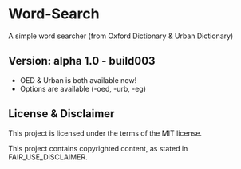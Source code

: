 # Word-Search
A simple word searcher (from Oxford Dictionary &amp; Urban Dictionary)

## Version: alpha 1.0 - build003
- OED & Urban is both available now!
- Options are available (-oed, -urb, -eg)

## License & Disclaimer
This project is licensed under the terms of the MIT license.

This project contains copyrighted content, as stated in FAIR_USE_DISCLAIMER.
